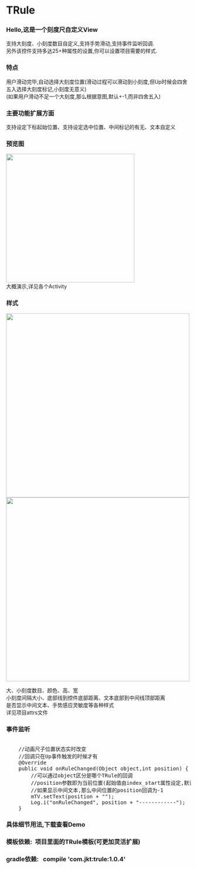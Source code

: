 # TRule
###  Hello,这是一个刻度尺自定义View
  支持大刻度、小刻度数目自定义,支持手势滑动,支持事件监听回调.</br>
  另外该控件支持多达25+种属性的设置,你可以设置项目需要的样式.</br>
###  特点
   用户滑动完毕,自动选择大刻度位置(滑动过程可以滑动到小刻度,但Up时候会四舍五入选择大刻度标记,小刻度无意义)</br>
   (如果用户滑动不足一个大刻度,那么根据意图,默认+-1,而非四舍五入)
### 主要功能扩展方面
  支持设定下标起始位置、支持设定选中位置、中间标记的有无、文本自定义   
###  预览图
  <img width="350"  src="https://github.com/HoldMyOwn/TRule/blob/master/preview/all.gif"/><br>
  大概演示,详见各个Activity</br>
  
###  样式
 
 <div>
 <img width="500"  src="https://github.com/HoldMyOwn/TRule/blob/master/preview/a.png"/>
  <img width="500"  src="https://github.com/HoldMyOwn/TRule/blob/master/preview/b.png"/>
 </div>
 
 大、小刻度数目、颜色、高、宽</br>
 小刻度间隔大小、底部线到控件底部距离、文本底部到中间线顶部距离</br>
 是否显示中间文本、手势感应灵敏度等各种样式</br>
 详见项目attrs文件</br>
 
###  事件监听
<pre>   
    //动画尺子位置状态实时改变
    //回调只在Up事件触发的时候才有
    @Override
    public void onRuleChanged(Object object,int position) {
        //可以通过object区分是哪个TRule的回调
        //position参数即为当前位置(起始值由index_start属性设定,默认为1)
        //如果显示中间文本,那么中间位置的position回调为-1
        mTV.setText(position + "");
        Log.i("onRuleChanged", position + "------------");
    }
</pre>    
###   具体细节用法,下载查看Demo</br>
###   模板依赖:&nbsp;&nbsp;项目里面的TRule模板(可更加灵活扩展)</br>
###   gradle依赖:&nbsp;&nbsp;&nbsp;compile&nbsp;'com.jkt:trule:1.0.4'</br>
